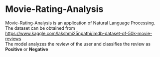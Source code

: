 # Movie-Rating-Analysis
Movie-Rating-Analysis is an application of Natural Language Processing.<br>
The dataset can be obtained from https://www.kaggle.com/lakshmi25npathi/imdb-dataset-of-50k-movie-reviews <br>
The model analyzes the review of the user and classifies the review as **Positive** or **Negative**
